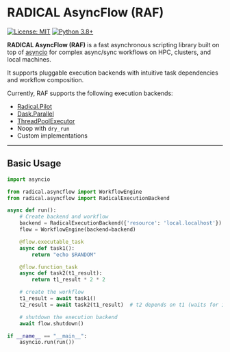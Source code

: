 # RADICAL AsyncFlow (RAF)

[![License: MIT](https://img.shields.io/badge/License-MIT-gre.svg)](https://opensource.org/licenses/MIT)
[![Python 3.8+](https://img.shields.io/badge/python-3.8+-blue.svg)](https://www.python.org/downloads/)

**RADICAL AsyncFlow (RAF)** is a fast asynchronous scripting library built on top of [asyncio](https://docs.python.org/3/library/asyncio.html) for complex async/sync workflows on HPC, clusters, and local machines.  

It supports pluggable execution backends with intuitive task dependencies and workflow composition.  

Currently, RAF supports the following execution backends:

- [Radical.Pilot](https://radicalpilot.readthedocs.io/en/stable/#)
- [Dask.Parallel](https://docs.dask.org/en/stable/)
- [ThreadPoolExecutor](https://docs.python.org/3/library/concurrent.futures.html#threadpoolexecutor)
- Noop with `dry_run`
- Custom implementations

---

## Basic Usage

```python
import asyncio

from radical.asyncflow import WorkflowEngine
from radical.asyncflow import RadicalExecutionBackend

async def run():
    # Create backend and workflow
    backend = RadicalExecutionBackend({'resource': 'local.localhost'})
    flow = WorkflowEngine(backend=backend)

    @flow.executable_task
    async def task1():
        return "echo $RANDOM"

    @flow.function_task
    async def task2(t1_result):
        return t1_result * 2 * 2

    # create the workflow
    t1_result = await task1()
    t2_result = await task2(t1_result)  # t2 depends on t1 (waits for it)

    # shutdown the execution backend
    await flow.shutdown()

if __name__ == "__main__":
    asyncio.run(run())
```
